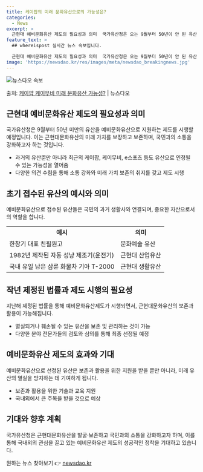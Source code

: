 ```yaml
---
title: 케이팝의 미래 문화유산으로의 가능성은?
categories:
  - News
excerpt: >
  근현대 예비문화유산 제도의 필요성과 의미  국가유산청은 오는 9월부터 50년이 안 된 유산을 예비문화유산으로…
feature_text: >
  ## whereispost 실시간 뉴스 속보입니다.

  근현대 예비문화유산 제도의 필요성과 의미  국가유산청은 오는 9월부터 50년이 안 된 유산을 예비문화유산으로…
image: 'https://newsdao.kr/res/images/meta/newsdao_breakingnews.jpg'
---
```


![뉴스다오 속보](https://newsdao.kr/res/images/meta/newsdao_breakingnews.jpg)

<p>출처: <a href="https://newsdao.kr/4096" rel="dofollow">케이팝 케이무비 미래 문화유산 가능성?</a> | 뉴스다오</p>

<h2 data-ke-size="size26">근현대 예비문화유산 제도의 필요성과 의미</h2>
<p data-ke-size="size16">국가유산청은 9월부터 50년 미만의 유산을 예비문화유산으로 지원하는 제도를 시행할 예정입니다. 이는 근현대문화유산의 미래 가치를 보장하고 보존하며, 국민과의 소통을 강화하고자 하는 것입니다.</p>
<ul>
<li>과거의 유산뿐만 아니라 최근의 케이팝, 케이무비, e스포츠 등도 유산으로 인정될 수 있는 가능성을 열어줌</li>
<li>다양한 의견 수렴을 통해 소통 강화와 미래 가치 보존의 취지를 갖고 제도 시행</li>
</ul>

<h2 data-ke-size="size26">초기 접수된 유산의 예시와 의미</h2>
<p data-ke-size="size16">예비문화유산으로 접수된 유산들은 국민의 과거 생활사와 연결되며, 중요한 자산으로서의 역할을 합니다.</p>
<table>
  <tr>
    <td style="text-align: center; height: 17px;"><b>예시</b></td>
    <td style="text-align: center; height: 17px;"><b>의미</b></td>
  </tr>
  <tr>
    <td>한창기 대표 친필원고</td>
    <td>문화예술 유산</td>
  </tr>
  <tr>
    <td>1982년 제작된 자동 성냥 제조기(윤전기)</td>
    <td>근현대 산업유산</td>
  </tr>
  <tr>
    <td>국내 유일 남은 삼륜 화물차 기아 T-2000</td>
    <td>근현대 생활유산</td>
  </tr>
</table>

<h2 data-ke-size="size26">작년 제정된 법률과 제도 시행의 필요성</h2>
<p data-ke-size="size16">지난해 제정된 법률을 통해 예비문화유산제도가 시행되면서, 근현대문화유산의 보존과 활용이 가능해집니다.</p>
<ul>
<li>멸실되거나 훼손될 수 있는 유산을 보존 및 관리하는 것이 가능</li>
<li>다양한 분야 전문가들의 검토와 심의를 통해 최종 선정될 예정</li>
</ul>

<h2 data-ke-size="size26">예비문화유산 제도의 효과와 기대</h2>
<p data-ke-size="size16">예비문화유산으로 선정된 유산은 보존과 활용을 위한 지원을 받을 뿐만 아니라, 미래 유산의 멸실을 방지하는 데 기여하게 됩니다.</p>
<ul>
<li>보존과 활용을 위한 기술과 교육 지원</li>
<li>국내외에서 큰 주목을 받을 것으로 예상</li>
</ul>

<h2 data-ke-size="size26">기대와 향후 계획</h2>
<p data-ke-size="size16">국가유산청은 근현대문화유산을 발굴·보존하고 국민과의 소통을 강화하고자 하며, 이를 통해 국내외의 관심을 끌고 있는 예비문화유산 제도의 성공적인 정착을 기대하고 있습니다.</p>
<p data-ke-size="size16"></p>
<p data-ke-size="size16"></p> 

원하는 뉴스 찾아보기 👉 <a href="https://newsdao.kr" rel="dofollow">newsdao.kr</a>


